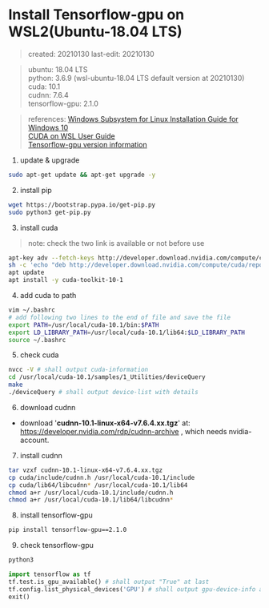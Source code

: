 # Install Tensorflow-gpu on WSL2(Ubuntu-18.04 LTS)
> created: 20210130
> last-edit: 20210130


> ubuntu: 18.04 LTS  
> python: 3.6.9 (wsl-ubuntu-18.04 LTS default version at 20210130)  
> cuda: 10.1  
> cudnn: 7.6.4  
> tensorflow-gpu: 2.1.0  


> references:
> [Windows Subsystem for Linux Installation Guide for Windows 10](https://docs.microsoft.com/en-us/windows/wsl/install-win10)  
> [CUDA on WSL User Guide](https://docs.nvidia.com/cuda/wsl-user-guide/index.html)  
> [Tensorflow-gpu version information](https://www.tensorflow.org/install/source#gpu_support_3)  


1. update & upgrade
```bash 
sudo apt-get update && apt-get upgrade -y
```
2. install pip
```bash
wget https://bootstrap.pypa.io/get-pip.py
sudo python3 get-pip.py
```
3. install cuda
> note: check the two link is available or not before use
```bash
apt-key adv --fetch-keys http://developer.download.nvidia.com/compute/cuda/repos/ubuntu1804/x86_64/7fa2af80.pub
sh -c 'echo "deb http://developer.download.nvidia.com/compute/cuda/repos/ubuntu1804/x86_64 /" > /etc/apt/sources.list.d/cuda.list'
apt update
apt install -y cuda-toolkit-10-1
```
4. add cuda to path
```bash
vim ~/.bashrc
# add following two lines to the end of file and save the file
export PATH=/usr/local/cuda-10.1/bin:$PATH
export LD_LIBRARY_PATH=/usr/local/cuda-10.1/lib64:$LD_LIBRARY_PATH
source ~/.bashrc
```
5. check cuda
```bash
nvcc -V # shall output cuda-information
cd /usr/local/cuda-10.1/samples/1_Utilities/deviceQuery
make
./deviceQuery # shall output device-list with details
```
6. download cudnn
* download '**cudnn-10.1-linux-x64-v7.6.4.xx.tgz**' at: https://developer.nvidia.com/rdp/cudnn-archive , which needs nvidia-account.
7. install cudnn
```bash
tar vzxf cudnn-10.1-linux-x64-v7.6.4.xx.tgz
cp cuda/include/cudnn.h /usr/local/cuda-10.1/include
cp cuda/lib64/libcudnn* /usr/local/cuda-10.1/lib64
chmod a+r /usr/local/cuda-10.1/include/cudnn.h
chmod a+r /usr/local/cuda-10.1/lib64/libcudnn*
```
8. install tensorflow-gpu
```bash
pip install tensorflow-gpu==2.1.0
```
9. check tensorflow-gpu
```bash
python3
```
```python
import tensorflow as tf
tf.test.is_gpu_available() # shall output "True" at last
tf.config.list_physical_devices('GPU') # shall output gpu-device-info at first and device-list at last
exit()
```
